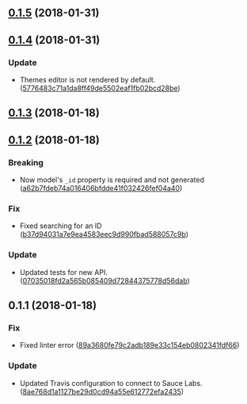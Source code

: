 <a name="0.1.5"></a>
## [0.1.5](https://github.com/advanced-rest-client/themes-panel/compare/0.1.4...0.1.5) (2018-01-31)




<a name="0.1.4"></a>
## [0.1.4](https://github.com/advanced-rest-client/themes-panel/compare/0.1.3...0.1.4) (2018-01-31)


### Update

* Themes editor is not rendered by default. ([5776483c71a1da8ff49de5502eaf1fb02bcd28be](https://github.com/advanced-rest-client/themes-panel/commit/5776483c71a1da8ff49de5502eaf1fb02bcd28be))



<a name="0.1.3"></a>
## [0.1.3](https://github.com/advanced-rest-client/themes-panel/compare/0.1.2...0.1.3) (2018-01-18)




<a name="0.1.2"></a>
## [0.1.2](https://github.com/advanced-rest-client/themes-panel/compare/0.1.1...0.1.2) (2018-01-18)


### Breaking

* Now model's `_id` property is required and not generated ([a62b7fdeb74a016406bfdde41f032426fef04a40](https://github.com/advanced-rest-client/themes-panel/commit/a62b7fdeb74a016406bfdde41f032426fef04a40))

### Fix

* Fixed searching for an ID ([b37d94031a7e9ea4583eec9d990fbad588057c9b](https://github.com/advanced-rest-client/themes-panel/commit/b37d94031a7e9ea4583eec9d990fbad588057c9b))

### Update

* Updated tests for new API. ([07035018fd2a565b085409d72844375778d56dab](https://github.com/advanced-rest-client/themes-panel/commit/07035018fd2a565b085409d72844375778d56dab))



<a name="0.1.1"></a>
## 0.1.1 (2018-01-18)


### Fix

* Fixed linter error ([89a3680fe79c2adb189e33c154eb0802341fdf66](https://github.com/advanced-rest-client/themes-panel/commit/89a3680fe79c2adb189e33c154eb0802341fdf66))

### Update

* Updated Travis configuration to connect to Sauce Labs. ([8ae768d1a1127be29d0cd94a55e612772efa2435](https://github.com/advanced-rest-client/themes-panel/commit/8ae768d1a1127be29d0cd94a55e612772efa2435))



